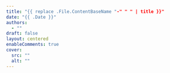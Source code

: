 ```yaml
---
title: "{{ replace .File.ContentBaseName "-" " " | title }}"
date: "{{ .Date }}"
authors:
  - ""
draft: false
layout: centered
enableComments: true
cover:
  src: ""
  alt: ""
---
```


